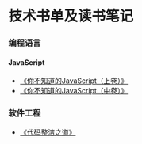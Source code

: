 # 技术书单及读书笔记

### 编程语言

#### JavaScript

* [《你不知道的JavaScript（上卷）》](./program-language/javascript/You-Don't-Know-JavaScript-1/README.md)
* [《你不知道的JavaScript（中卷）》](./program-language/javascript/You-Don't-Know-JavaScript-2/README.md)

### 软件工程

* [《代码整洁之道》](./software-engineering/clean-code/README.md)